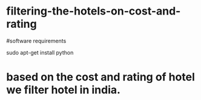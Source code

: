 # filtering-the-hotels-on-cost-and-rating

#software requirements 

sudo apt-get install python

# based on the cost and rating of hotel we filter hotel in india.
